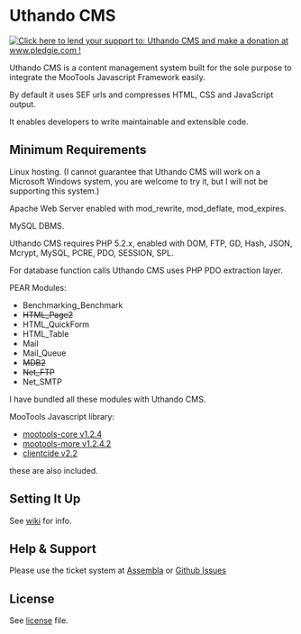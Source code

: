 Uthando CMS
===

<a href='http://www.pledgie.com/campaigns/10192'><img alt='Click here to lend your support to: Uthando CMS and make a donation at www.pledgie.com !' src='http://www.pledgie.com/campaigns/10192.png?skin_name=chrome' border='0' /></a>

Uthando CMS is a content management system built for the sole purpose to integrate the MooTools Javascript Framework easily.

By default it uses SEF urls and compresses HTML, CSS and JavaScript output.

It enables developers to write maintainable and extensible code.

Minimum Requirements
---

Linux hosting. (I cannot guarantee that Uthando CMS will work on a Microsoft Windows system, you are welcome to try it, but I will not be supporting this system.)

Apache Web Server enabled with mod_rewrite, mod_deflate, mod_expires.

MySQL DBMS.

Uthando CMS requires PHP 5.2.x, enabled with DOM, FTP, GD, Hash, JSON, Mcrypt, MySQL, PCRE, PDO, SESSION, SPL.

For database function calls Uthando CMS uses PHP PDO extraction layer.

PEAR Modules:

* Benchmarking_Benchmark
* <del>HTML_Page2</del>
* HTML_QuickForm
* HTML_Table
* Mail
* Mail_Queue
* <del>MDB2</del>
* <del>Net_FTP</del>
* Net_SMTP

I have bundled all these modules with Uthando CMS.

MooTools Javascript library:

* [mootools-core v1.2.4](http://github.com/mootools/mootools-more/tree/master)
* [mootools-more v1.2.4.2](http://github.com/mootools/mootools-core/tree/master)
* [clientcide v2.2](http://github.com/anutron/clientcide/tree/master)

these are also included.

Setting It Up
---

See [wiki](http://wiki.github.com/vincentbluff/Uthando-CMS/setup-instructions) for info.

Help & Support
---

Please use the ticket system at [Assembla](https://www.assembla.com/spaces/uthandocms/tickets) or
[Github Issues](http://github.com/vincentbluff/Uthando-CMS/issues)

License
---

See [license](http://github.com/vincentbluff/Uthando-CMS/blob/master/LICENCE) file.

